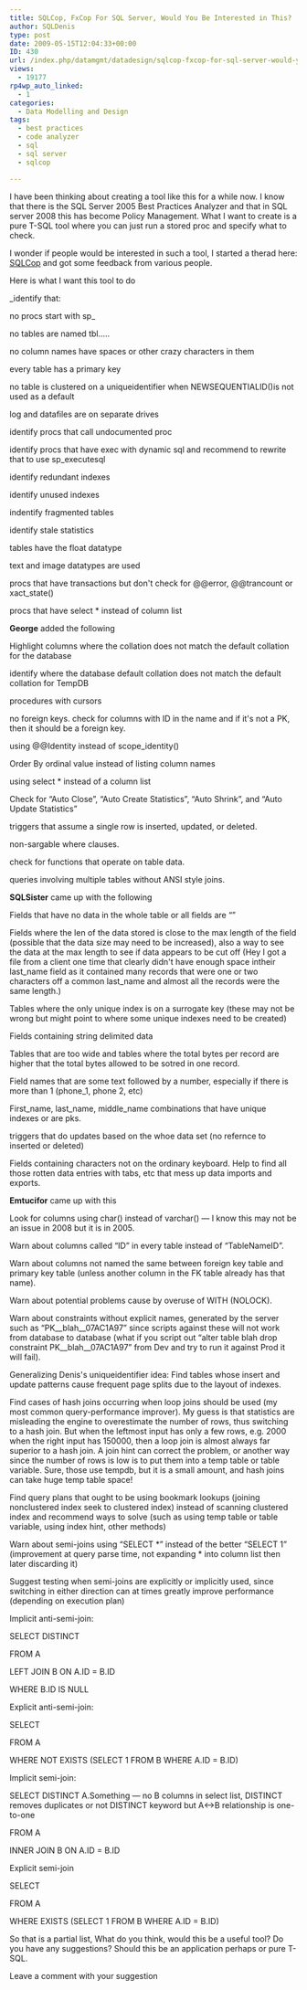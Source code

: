 ```yaml
---
title: SQLCop, FxCop For SQL Server, Would You Be Interested in This?
author: SQLDenis
type: post
date: 2009-05-15T12:04:33+00:00
ID: 430
url: /index.php/datamgmt/datadesign/sqlcop-fxcop-for-sql-server-would-you-be/
views:
  - 19177
rp4wp_auto_linked:
  - 1
categories:
  - Data Modelling and Design
tags:
  - best practices
  - code analyzer
  - sql
  - sql server
  - sqlcop

---
```

I have been thinking about creating a tool like this for a while now. I know that there is the SQL Server 2005 Best Practices Analyzer and that in SQL server 2008 this has become Policy Management. What I want to create is a pure T-SQL tool where you can just run a stored proc and specify what to check.

I wonder if people would be interested in such a tool, I started a therad here: [SQLCop][1] and got some feedback from various people.

Here is what I want this tool to do

_identify that:
  
no procs start with sp_
  
no tables are named tbl…..
  
no column names have spaces or other crazy characters in them
  
every table has a primary key
  
no table is clustered on a uniqueidentifier when NEWSEQUENTIALID()is not used as a default
  
log and datafiles are on separate drives
  
identify procs that call undocumented proc
  
identify procs that have exec with dynamic sql and recommend to rewrite that to use sp_executesql
  
identify redundant indexes
  
identify unused indexes
  
indentify fragmented tables
  
identify stale statistics
  
tables have the float datatype
  
text and image datatypes are used
  
procs that have transactions but don't check for @@error, @@trancount or xact_state()
  
procs that have select * instead of column list</p> 

**George** added the following

Highlight columns where the collation does not match the default collation for the database
  
identify where the database default collation does not match the default collation for TempDB
  
procedures with cursors
  
no foreign keys. check for columns with ID in the name and if it's not a PK, then it should be a foreign key.
  
using @@Identity instead of scope_identity()
  
Order By ordinal value instead of listing column names
  
using select * instead of a column list
  
Check for “Auto Close”, “Auto Create Statistics”, “Auto Shrink”, and “Auto Update Statistics”
  
triggers that assume a single row is inserted, updated, or deleted.
  
non-sargable where clauses.
  
check for functions that operate on table data.
  
queries involving multiple tables without ANSI style joins.

**SQLSister** came up with the following

Fields that have no data in the whole table or all fields are “”
  
Fields where the len of the data stored is close to the max length of the field (possible that the data size may need to be increased), also a way to see the data at the max length to see if data appears to be cut off (Hey I got a file from a client one time that clearly didn't have enough space intheir last\_name field as it contained many records that were one or two characters off a common last\_name and almost all the records were the same length.)
  
Tables where the only unique index is on a surrogate key (these may not be wrong but might point to where some unique indexes need to be created)

Fields containing string delimited data

Tables that are too wide and tables where the total bytes per record are higher that the total bytes allowed to be sotred in one record.
  
Field names that are some text followed by a number, especially if there is more than 1 (phone_1, phone 2, etc)
  
First\_name, last\_name, middle_name combinations that have unique indexes or are pks.

triggers that do updates based on the whoe data set (no refernce to inserted or deleted)

Fields containing characters not on the ordinary keyboard. Help to find all those rotten data entries with tabs, etc that mess up data imports and exports.

**Emtucifor** came up with this

Look for columns using char() instead of varchar() &#8212; I know this may not be an issue in 2008 but it is in 2005.
   
Warn about columns called “ID” in every table instead of “TableNameID”.
   
Warn about columns not named the same between foreign key table and primary key table (unless another column in the FK table already has that name).
   
Warn about potential problems cause by overuse of WITH (NOLOCK).
   
Warn about constraints without explicit names, generated by the server such as “PK\_\_blah\_\_07AC1A97” since scripts against these will not work from database to database (what if you script out “alter table blah drop constraint PK\_\_blah\_\_07AC1A97” from Dev and try to run it against Prod it will fail).

Generalizing Denis's uniqueidentifier idea: Find tables whose insert and update patterns cause frequent page splits due to the layout of indexes.
  
Find cases of hash joins occurring when loop joins should be used (my most common query-performance improver). My guess is that statistics are misleading the engine to overestimate the number of rows, thus switching to a hash join. But when the leftmost input has only a few rows, e.g. 2000 when the right input has 150000, then a loop join is almost always far superior to a hash join. A join hint can correct the problem, or another way since the number of rows is low is to put them into a temp table or table variable. Sure, those use tempdb, but it is a small amount, and hash joins can take huge temp table space!

Find query plans that ought to be using bookmark lookups (joining nonclustered index seek to clustered index) instead of scanning clustered index and recommend ways to solve (such as using temp table or table variable, using index hint, other methods)

Warn about semi-joins using “SELECT \*” instead of the better “SELECT 1” (improvement at query parse time, not expanding \* into column list then later discarding it)

Suggest testing when semi-joins are explicitly or implicitly used, since switching in either direction can at times greatly improve performance (depending on execution plan)

Implicit anti-semi-join:
  
SELECT DISTINCT
  
FROM A
  
LEFT JOIN B ON A.ID = B.ID
  
WHERE B.ID IS NULL

Explicit anti-semi-join:
  
SELECT
  
FROM A
  
WHERE NOT EXISTS (SELECT 1 FROM B WHERE A.ID = B.ID)

Implicit semi-join:
  
SELECT DISTINCT A.Something &#8212; no B columns in select list, DISTINCT removes duplicates or not DISTINCT keyword but A<->B relationship is one-to-one
  
FROM A
  
INNER JOIN B ON A.ID = B.ID

Explicit semi-join
  
SELECT
  
FROM A
  
WHERE EXISTS (SELECT 1 FROM B WHERE A.ID = B.ID)</em>

So that is a partial list, What do you think, would this be a useful tool? Do you have any suggestions? Should this be an application perhaps or pure T-SQL.

Leave a comment with your suggestion

 [1]: http://forum.ltd.local/viewtopic.php?f=17&t=5836